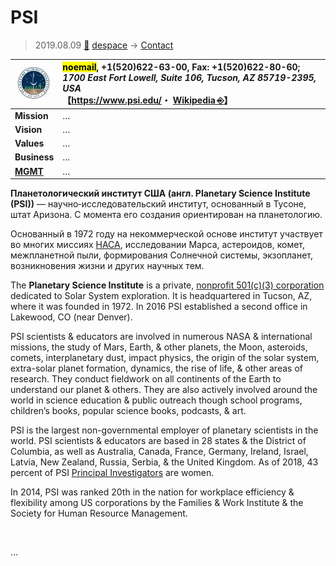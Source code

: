 # PSI
> 2019.08.09 [🚀](../../index/index.md) [despace](../index.md) → [Contact](../contact.md)

|[![](../f/contact/p/psi_logo1_thumb.webp)](../f/contact/p/psi_logo1.webp)|<mark>noemail</mark>, +1(520)622-63-00, Fax: +1(520)622-80-60;<br> *1700 East Fort Lowell, Suite 106, Tucson, AZ 85719-2395, USA*<br> 【<https://www.psi.edu/>・ [Wikipedia ⎆](https://en.wikipedia.org/wiki/Planetary_Science_Institute)】|
|:-|:-|
|**Mission**|…|
|**Vision**|…|
|**Values**|…|
|**Business**|…|
|**[MGMT](../mgmt.md)**|…|

**Планетологический институт США (англ. Planetary Science Institute (PSI))** — научно‑исследовательский институт, основанный в Тусоне, штат Аризона. C момента его создания ориентирован на планетологию.

Основанный в 1972 году на некоммерческой основе институт участвует во многих миссиях [НАСА](nasa.md), исследовании Марса, астероидов, комет, межпланетной пыли, формирования Солнечной системы, экзопланет, возникновения жизни и других научных тем.

The **Planetary Science Institute** is a private, [nonprofit 501(c)(3) corporation](../nonprof_org.md) dedicated to Solar System exploration. It is headquartered in Tucson, AZ, where it was founded in 1972. In 2016 PSI established a second office in Lakewood, CO (near Denver).

PSI scientists & educators are involved in numerous NASA & international missions, the study of Mars, Earth, & other planets, the Moon, asteroids, comets, interplanetary dust, impact physics, the origin of the solar system, extra-solar planet formation, dynamics, the rise of life, & other areas of research. They conduct fieldwork on all continents of the Earth to understand our planet & others. They are also actively involved around the world in science education & public outreach though school programs, children’s books, popular science books, podcasts, & art.

PSI is the largest non-governmental employer of planetary scientists in the world.  PSI scientists & educators are based in 28 states & the District of Columbia, as well as Australia, Canada, France, Germany, Ireland, Israel, Latvia, New Zealand, Russia, Serbia, & the United Kingdom. As of 2018, 43 percent of PSI [Principal Investigators](../principal_investigator.md) are women.

In 2014, PSI was ranked 20th in the nation for workplace efficiency & flexibility among US corporations by the Families & Work Institute & the Society for Human Resource Management.

<p style="page-break-after:always"> </p>

…
